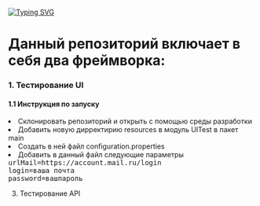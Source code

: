 [![Typing SVG](https://readme-typing-svg.herokuapp.com?color=%2336BCF7&lines=Тестирование+UI+and+API)](https://git.io/typing-svg)
<h1>Данный репозиторий включает в себя два фреймворка:</h1>
<h3>1. Тестирование UI</h3>
<h4>1.1 Инструкция по запуску</h4>
<li>Склонировать репозиторий и открыть с помощью среды разработки</li>
<li>Добавить новую дирректирию resources в модуль UITest в пакет main</li>
 <li>Создать в ней файл configuration.properties</li> 
 <li>Добавить в данный файл следующие параметры</li>
   <tt>urlMail=https://account.mail.ru/login</tt></br>
   <tt>login=ваша почта</tt></br>
   <tt>password=вашпароль</tt></br>

3. Тестирование API   
